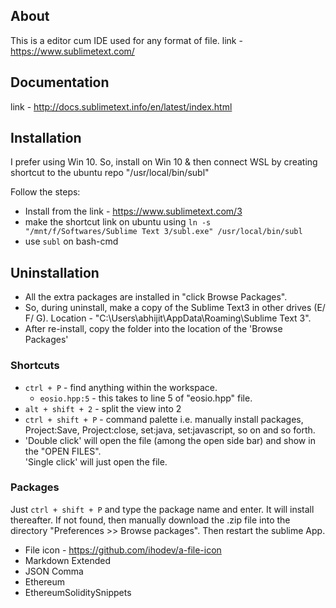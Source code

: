 ## About
This is a editor cum IDE used for any format of file.
link - https://www.sublimetext.com/

## Documentation
link - http://docs.sublimetext.info/en/latest/index.html

## Installation
I prefer using Win 10. So, install on Win 10 & then connect WSL by creating shortcut to the ubuntu repo "/usr/local/bin/subl"

Follow the steps:
* Install from the link - https://www.sublimetext.com/3
* make the shortcut link on ubuntu using `ln -s "/mnt/f/Softwares/Sublime Text 3/subl.exe" /usr/local/bin/subl`
* use `subl` on bash-cmd

## Uninstallation
* All the extra packages are installed in "click Browse Packages".
* So, during uninstall, make a copy of the Sublime Text3 in other drives (E/ F/ G). Location - "C:\Users\abhijit\AppData\Roaming\Sublime Text 3".
* After re-install, copy the folder into the location of the 'Browse Packages'

### Shortcuts
* `ctrl + P` - find anything within the workspace.
  * `eosio.hpp:5` - this takes to line 5 of "eosio.hpp" file.
* `alt + shift + 2` -  split the view into 2
* `ctrl + shift + P` - command palette i.e. manually install packages, Project:Save, Project:close, set:java, set:javascript, so on and so forth.
* 'Double click' will open the file (among the open side bar) and show in the "OPEN FILES". <br/>
  'Single click' will just open the file.

### Packages
Just `ctrl + shift + P` and type the package name and enter. It will install thereafter. 
If not found, then manually download the .zip file into the directory "Preferences >> Browse packages". Then restart the sublime App.

* File icon - https://github.com/ihodev/a-file-icon
* Markdown Extended
* JSON Comma
* Ethereum
* EthereumSoliditySnippets

